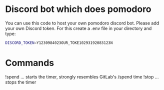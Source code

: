 # Discord bot which does pomodoro

You can use this code to host your own pomodoro discord bot. Please add your own Discord token. For this create a .env file in your directory and type:

```bash
DISCORD_TOKEN=Y1230984023OUR_TOKE10293192083123N
```

# Commands
!spend <time> 	... starts the timer, strongly resembles GitLab's /spend time
!stop			... stops the timer


